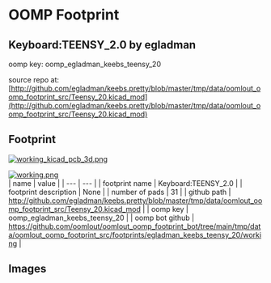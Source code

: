 # OOMP Footprint  
## Keyboard:TEENSY_2.0  by egladman  
  
oomp key: oomp_egladman_keebs_teensy_20  
  
source repo at: [http://github.com/egladman/keebs.pretty/blob/master/tmp/data/oomlout_oomp_footprint_src/Teensy_20.kicad_mod](http://github.com/egladman/keebs.pretty/blob/master/tmp/data/oomlout_oomp_footprint_src/Teensy_20.kicad_mod)  
## Footprint  
  
[![working_kicad_pcb_3d.png](working_kicad_pcb_3d_600.png)](working_kicad_pcb_3d.png)  
  
[![working.png](working_600.png)](working.png)  
| name | value | 
| --- | --- | 
| footprint name | Keyboard:TEENSY_2.0 | 
| footprint description | None | 
| number of pads | 31 | 
| github path | http://github.com/egladman/keebs.pretty/blob/master/tmp/data/oomlout_oomp_footprint_src/Teensy_20.kicad_mod | 
| oomp key | oomp_egladman_keebs_teensy_20 | 
| oomp bot github | https://github.com/oomlout/oomlout_oomp_footprint_bot/tree/main/tmp/data/oomlout_oomp_footprint_src/footprints/egladman_keebs_teensy_20/working | 
## Images  
